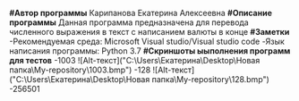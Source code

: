 **#Автор программы**
Карипанова Екатерина Алексеевна
**#Описание программы**
Данная программа предназначена для перевода численного выражения в текст с написанием валюты в конце
**#Заметки**
-Рекомендуемая среда: Microsoft Visual studio/Visual studio code
-Язык написания программы: Python 3.7
**#Скриншоты ыыполнения программ для тестов**
-1003
![Alt-текст]("C:\Users\Екатерина\Desktop\Новая папка\My-repository\1003.bmp")
-128
![Alt-текст]("C:\Users\Екатерина\Desktop\Новая папка\My-repository\128.bmp")
-256501

